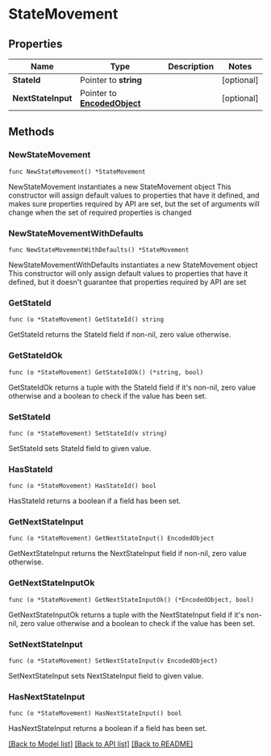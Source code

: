 # StateMovement

## Properties

Name | Type | Description | Notes
------------ | ------------- | ------------- | -------------
**StateId** | Pointer to **string** |  | [optional] 
**NextStateInput** | Pointer to [**EncodedObject**](EncodedObject.md) |  | [optional] 

## Methods

### NewStateMovement

`func NewStateMovement() *StateMovement`

NewStateMovement instantiates a new StateMovement object
This constructor will assign default values to properties that have it defined,
and makes sure properties required by API are set, but the set of arguments
will change when the set of required properties is changed

### NewStateMovementWithDefaults

`func NewStateMovementWithDefaults() *StateMovement`

NewStateMovementWithDefaults instantiates a new StateMovement object
This constructor will only assign default values to properties that have it defined,
but it doesn't guarantee that properties required by API are set

### GetStateId

`func (o *StateMovement) GetStateId() string`

GetStateId returns the StateId field if non-nil, zero value otherwise.

### GetStateIdOk

`func (o *StateMovement) GetStateIdOk() (*string, bool)`

GetStateIdOk returns a tuple with the StateId field if it's non-nil, zero value otherwise
and a boolean to check if the value has been set.

### SetStateId

`func (o *StateMovement) SetStateId(v string)`

SetStateId sets StateId field to given value.

### HasStateId

`func (o *StateMovement) HasStateId() bool`

HasStateId returns a boolean if a field has been set.

### GetNextStateInput

`func (o *StateMovement) GetNextStateInput() EncodedObject`

GetNextStateInput returns the NextStateInput field if non-nil, zero value otherwise.

### GetNextStateInputOk

`func (o *StateMovement) GetNextStateInputOk() (*EncodedObject, bool)`

GetNextStateInputOk returns a tuple with the NextStateInput field if it's non-nil, zero value otherwise
and a boolean to check if the value has been set.

### SetNextStateInput

`func (o *StateMovement) SetNextStateInput(v EncodedObject)`

SetNextStateInput sets NextStateInput field to given value.

### HasNextStateInput

`func (o *StateMovement) HasNextStateInput() bool`

HasNextStateInput returns a boolean if a field has been set.


[[Back to Model list]](../README.md#documentation-for-models) [[Back to API list]](../README.md#documentation-for-api-endpoints) [[Back to README]](../README.md)



